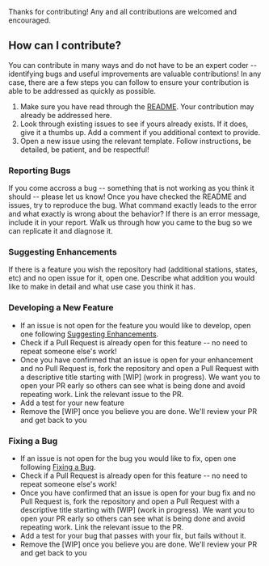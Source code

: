 Thanks for contributing! Any and all contributions are welcomed and encouraged.

## How can I contribute?

You can contribute in many ways and do not have to be an expert coder -- identifying bugs and useful improvements are valuable contributions! In any case, there are a few steps you can follow to ensure your contribution is able to be addressed as quickly as possible.

1. Make sure you have read through the [README](README.md). Your contribution may already be addressed here.
2. Look through existing issues to see if yours already exists. If it does, give it a thumbs up. Add a comment if you additional context to provide.
3. Open a new issue using the relevant template. Follow instructions, be detailed, be patient, and be respectful!

### Reporting Bugs

If you come accross a bug -- something that is not working as you think it should -- please let us know! Once you have checked the README and issues, try to reproduce the bug. What command exactly leads to the error and what exactly is wrong about the behavior? If there is an error message, include it in your report. Walk us through how you came to the bug so we can replicate it and diagnose it.

### Suggesting Enhancements

If there is a feature you wish the repository had (additional stations, states, etc) and no open issue for it, open one. Describe what addition you would like to make in detail and what use case you think it has.

### Developing a New Feature

- If an issue is not open for the feature you would like to develop, open one following [Suggesting Enhancements](#suggesting-enhancements).
- Check if a Pull Request is already open for this feature -- no need to repeat someone else's work!
- Once you have confirmed that an issue is open for your enhancement and no Pull Request is, fork the repository and open a Pull Request with a descriptive title starting with [WIP] (work in progress). We want you to open your PR early so others can see what is being done and avoid repeating work. Link the relevant issue to the PR. 
- Add a test for your new feature
- Remove the [WIP] once you believe you are done. We'll review your PR and get back to you


### Fixing a Bug

- If an issue is not open for the bug you would like to fix, open one following [Fixing a Bug](#fixing-a-bug).
- Check if a Pull Request is already open for this feature -- no need to repeat someone else's work!
- Once you have confirmed that an issue is open for your bug fix and no Pull Request is, fork the repository and open a Pull Request with a descriptive title starting with [WIP] (work in progress). We want you to open your PR early so others can see what is being done and avoid repeating work. Link the relevant issue to the PR. 
- Add a test for your bug that passes with your fix, but fails without it. 
- Remove the [WIP] once you believe you are done. We'll review your PR and get back to you


